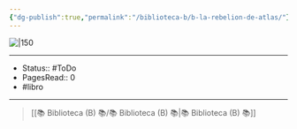 ```yaml
---
{"dg-publish":true,"permalink":"/biblioteca-b/b-la-rebelion-de-atlas/"}
---
```


![|150](https://m.media-amazon.com/images/I/71NzjZlHBkL._SL1064_.jpg)

---

- Status:: #ToDo 
- PagesRead:: 0
- #libro

---


> [[📚 Biblioteca (B) 📚/📚 Biblioteca (B) 📚\|📚 Biblioteca (B) 📚]]